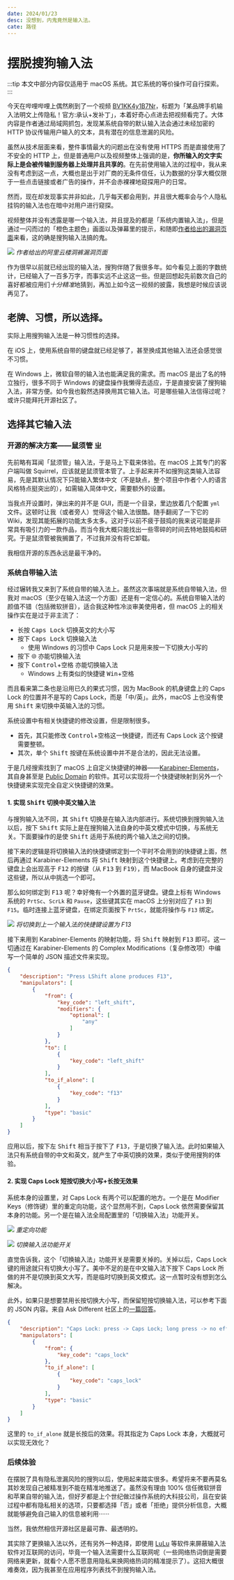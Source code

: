 ```yaml
---
date: 2024/01/23
desc: 没想到，内鬼竟然是输入法。
cate: 路径
---
```

# 摆脱搜狗输入法

:::tip
本文中部分内容仅适用于 macOS 系统。其它系统的等价操作可自行探索。
:::

今天在哔哩哔哩上偶然刷到了一个视频 [BV1KK4y1B7Nr](https://www.bilibili.com/video/BV1KK4y1B7Nr)，标题为「某品牌手机输入法明文上传隐私！官方:承认+发补丁」，本着好奇心点进去把视频看完了。大体内容是作者通过局域网抓包，发现某系统自带的默认输入法会通过未经加密的 HTTP 协议传输用户输入的文本，具有潜在的信息泄漏的风险。

虽然从技术层面来看，整件事情最大的问题出在没有使用 HTTPS 而是直接使用了不安全的 HTTP 上，但是普通用户以及视频整体上强调的是，**你所输入的文字实际上是会被传输到服务器上处理并且共享的**。在先前使用输入法的过程中，我从来没有考虑到这一点，大概也是出于对厂商的无条件信任，认为数据的分享大概仅限于一些点击链接或者广告的操作，并不会赤裸裸地窥探用户的日常。

然而，现在却发现事实并非如此，几乎每天都会用到，并且很大概率会与个人隐私挂钩的输入法也在暗中对用户进行窥探。

视频整体并没有透露是哪一个输入法，并且提及的都是「系统内置输入法」，但是通过一闪而过的「橙色主题色」画面以及弹幕里的提示，和随即[作者给出的漏洞页面](https://avd.aliyun.com/detail?id=AVD-2023-42579)来看，这的确是搜狗输入法搞的鬼。

![](https://s11.ax1x.com/2024/01/23/pFeQcY8.png)
*作者给出的阿里云楼洞裤漏洞页面*

作为很早以前就已经出现的输入法，搜狗伴随了我很多年。如今看见上面的字数统计，已经输入了一百多万字，而事实远不止这这一些。但是回想起先前数次自己的喜好都被应用们*十分精准*地猜到，再加上如今这一视频的披露，我想是时候应该说再见了。

## 老牌、习惯，所以选择。

实际上用搜狗输入法是一种习惯性的选择。

在 iOS 上，使用系统自带的键盘就已经足够了，甚至换成其他输入法还会感觉很不习惯。

在 Windows 上，微软自带的输入法也能满足我的需求。而 macOS 是出了名的特立独行，很多不同于 Windows 的键盘操作我懒得去适应，于是直接安装了搜狗输入法，非常方便。如今我也毅然选择换用其它输入法。可是哪些输入法信得过呢？或许只能拜托开源社区了。

## 选择其它输入法

### 开源的解决方案——鼠须管 ㄓ

先前略有耳闻「鼠须管」输入法，于是马上下载来体验。在 macOS 上其专门的客户端叫做 Squirrel，应该就是鼠须管本管了。上手起来并不如搜狗这类输入法容易，先是其默认情况下只能输入繁体中文（不是缺点，整个项目中作者个人的语言风格特点挺突出的），如需输入简体中文，需要额外的设置。

当我点开设置时，弹出来的并不是 GUI，而是一个目录，里边放着几个配置 `yml` 文件。这顿时让我（或者旁人）觉得这个输入法很酷。随手翻阅了一下它的 Wiki，发现其能拓展的功能太多太多。这对于以前不疲于鼓捣的我来说可能是非常具有吸引力的一款作品，而当今我大概只能找出一些零碎的时间去特地鼓捣和研究。于是鼠须管被我搁置了，不过我并没有将它卸载。

我相信开源的东西永远是最干净的。

### 系统自带输入法

经过辗转我又来到了系统自带的输入法上。虽然这次事端就是系统自带输入法，但我对 macOS（至少在输入法这一个方面）还是有一定信心的。系统自带输入法的颜值不错（包括微软拼音），适合我这种性冷淡审美使用者，但 macOS 上的相关操作实在是过于非主流了：

- 长按 <kbd>Caps Lock</kbd> 切换英文的大小写
- 按下 <kbd>Caps Lock</kbd> 切换输入法
  - 使用 Windows 的习惯中 Caps Lock 只是用来按一下切换大小写的
- 按下 <kbd>🌐</kbd> 亦能切换输入法
- 按下 <kbd>Control</kbd>+<kbd>空格</kbd> 亦能切换输入法
  - Windows 上有类似的快捷键 <kbd>Win</kbd>+<kbd>空格</kbd>

而且看来第二条也是沿用已久的果式习惯，因为 MacBook 的机身键盘上的 Caps Lock 的位置并不是写的 Caps Lock，而是「中/英」。此外，macOS 上也没有使用 <kbd>Shift</kbd> 来切换中英输入法的习惯。

系统设置中有相关快捷键的修改设置，但是限制很多。
- 首先，其只能修改 <kbd>Control</kbd>+<kbd>空格</kbd>这一快捷键，而还有 Caps Lock 这个按键需要整顿。
- 其次，单个 <kbd>Shift</kbd> 按键在系统设置中并不是合法的，因此无法设置。

于是几经搜索找到了 macOS 上自定义快捷键的神器——[Karabiner-Elements](https://karabiner-elements.pqrs.org/)，其自身甚至是 [Public Domain](https://github.com/pqrs-org/Karabiner-Elements/blob/main/LICENSE.md) 的软件。其可以实现将一个快捷键映射到另外一个快捷键来实现完全自定义快捷键的效果。

#### 1. 实现 <kbd>Shift</kbd> 切换中英文输入法

与搜狗输入法不同，其 <kbd>Shift</kbd> 切换是在输入法内部进行。系统切换到搜狗输入法以后，按下 <kbd>Shift</kbd> 实际上是在搜狗输入法自身的中英文模式中切换，与系统无关。下面要操作的是使 <kbd>Shift</kbd> 适用于系统的两个输入法之间的切换。

接下来的逻辑是将切换输入法的快捷键绑定到一个平时不会用到的快捷键上面，然后再通过 Karabiner-Elements 将 <kbd>Shift</kbd> 映射到这个快捷键上。考虑到在完整的键盘上会出现高于 <kbd>F12</kbd> 的按键（从 <kbd>F13</kbd> 到 <kbd>F19</kbd>），而 MacBook 自身的键盘并没这些键，所以从中挑选一个即可。

那么如何绑定到 <kbd>F13</kbd> 呢？幸好俺有一个外置的蓝牙键盘。键盘上标有 Windows 系统的 `PrtSc`、`ScrLk` 和 `Pause`，这些键其实在 macOS 上分别对应了 `F13` 到 `F15`。临时连接上蓝牙键盘，在绑定页面按下 `PrtSc`，就能将操作与 `F13` 绑定。

![](https://s11.ax1x.com/2024/01/23/pFeQ3e1.png)
*将切换到上一个输入法的快捷键设置为 F13*

接下来用到 Karabiner-Elements 的映射功能，将 <kbd>Shift</kbd> 映射到 <kbd>F13</kbd> 即可。这一切通过在 Karabiner-Elements 的 Complex Modifications（复杂修改项）中编写一个简单的 JSON 描述文件来实现。

```json
{
    "description": "Press LShift alone produces F13",
    "manipulators": [
        {
            "from": {
                "key_code": "left_shift",
                "modifiers": {
                    "optional": [
                        "any"
                    ]
                }
            },
            "to": [
                {
                    "key_code": "left_shift"
                }
            ],
            "to_if_alone": [
                {
                    "key_code": "f13"
                }
            ],
            "type": "basic"
        }
    ]
}
```

应用以后，按下左 <kbd>Shift</kbd> 相当于按下了 <kbd>F13</kbd>，于是切换了输入法。此时如果输入法只有系统自带的中文和英文，就产生了中英切换的效果，类似于使用搜狗的体验。

#### 2. 实现 Caps Lock 短按切换大小写+长按无效果

系统本身的设置里，对 Caps Lock 有两个可以配置的地方。一个是在 Modifier Keys（修饰键）里的重定向功能，这个显然用不到，Caps Lock 依然需要保留其本身的功能。另一个是在输入法全局配置里的「切换输入法」功能开关。

![](https://s11.ax1x.com/2024/01/23/pFeQ8dx.png)
*重定向功能*

![](https://s11.ax1x.com/2024/01/23/pFeQlLR.png)
*切换输入法功能开关*

直觉告诉我，这个「切换输入法」功能开关是需要关掉的。关掉以后，Caps Lock 键的用途就只有切换大小写了。美中不足的是在中文输入法下按下 Caps Lock 所做的并不是切换到英文大写，而是临时切换到英文模式。这一点暂时没有想到怎么解决。

此外，如果只是想要禁用长按切换大小写，而保留短按切换输入法，可以参考下面的 JSON 内容。来自 Ask Different 社区上的[一篇回答](https://apple.stackexchange.com/a/467484/502824)。

```json
{
    "description": "Caps Lock: press -> Caps Lock; long press -> no effect",
    "manipulators": [
        {
            "from": {
                "key_code": "caps_lock"
            },
            "to_if_alone": [
                {
                    "key_code": "caps_lock"
                }
            ],
            "type": "basic"
        }
    ]
}
```

这里的 `to_if_alone` 就是长按后的效果。将其指定为 Caps Lock 本身，大概就可以实现无效化？

### 后续体验

在摆脱了具有隐私泄漏风险的搜狗以后，使用起来踏实很多。希望将来不要再莫名其妙发现自己被精准到不能在精准地推送了。虽然没有理由 100% 信任微软拼音和苹果自带的输入法，但好歹都是上个世纪做过操作系统的大科技公司，且在安装过程中都有隐私相关的选项，只要都选择「否」或者「拒绝」提供分析信息，大概就能够避免自己输入的信息被利用······

当然，我依然相信开源社区是最可靠、最透明的。

其实除了更换输入法以外，还有另外一种选择，即使用 [LuLu](https://objective-see.org/products/lulu.html) 等软件来屏蔽输入法软件对互联网的访问，毕竟一个输入法需要什么互联网呢（一些网络热词倒是需要网络来更新，就看个人愿不愿意用隐私来换网络热词的精准提示了）。这招大概很难奏效，因为我甚至在应用程序列表找不到搜狗输入法。
